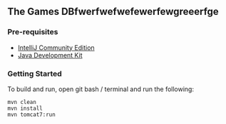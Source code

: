 ## The Games DBfwerfwefwefewerfewgreeerfge

### Pre-requisites

* [IntelliJ Community Edition](https://www.jetbrains.com/idea/download/)
* [Java Development Kit](http://www.oracle.com/technetwork/java/javase/downloads/jdk8-downloads-2133151.html)


### Getting Started

To build and run, open git bash / terminal and run the following:

```
mvn clean
mvn install
mvn tomcat7:run
```
